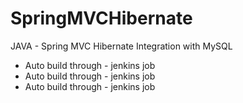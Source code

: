 # SpringMVCHibernate
JAVA - Spring MVC Hibernate Integration with MySQL

- Auto build through - jenkins job
- Auto build through - jenkins job
- Auto build through - jenkins job
